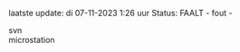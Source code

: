 laatste update: 
di 07-11-2023  1:26   uur 
Status: FAALT - fout - 
<div class="service R">svn</div><div class="service R">microstation</div>